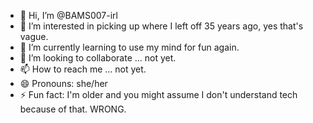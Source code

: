 - 👋 Hi, I’m @BAMS007-irl
- 👀 I’m interested in picking up where I left off 35 years ago, yes that's vague.
- 🌱 I’m currently learning to use my mind for fun again.
- 💞️ I’m looking to collaborate ... not yet.
- 📫 How to reach me ... not yet.
- 😄 Pronouns: she/her
- ⚡ Fun fact: I'm older and you might assume I don't understand tech because of that. WRONG.

<!---
BAMS007-irl/BAMS007-irl is a ✨ special ✨ repository because its `README.md` (this file) appears on your GitHub profile.
You can click the Preview link to take a look at your changes.
--->
